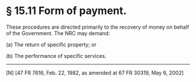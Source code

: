 # § 15.11   Form of payment.

These procedures are directed primarily to the recovery of money on behalf of the Government. The NRC may demand:


(a) The return of specific property; or 


(b) The performance of specific services.



---

[N] [47 FR 7616, Feb. 22, 1982, as amended at 67 FR 30319, May 6, 2002]




